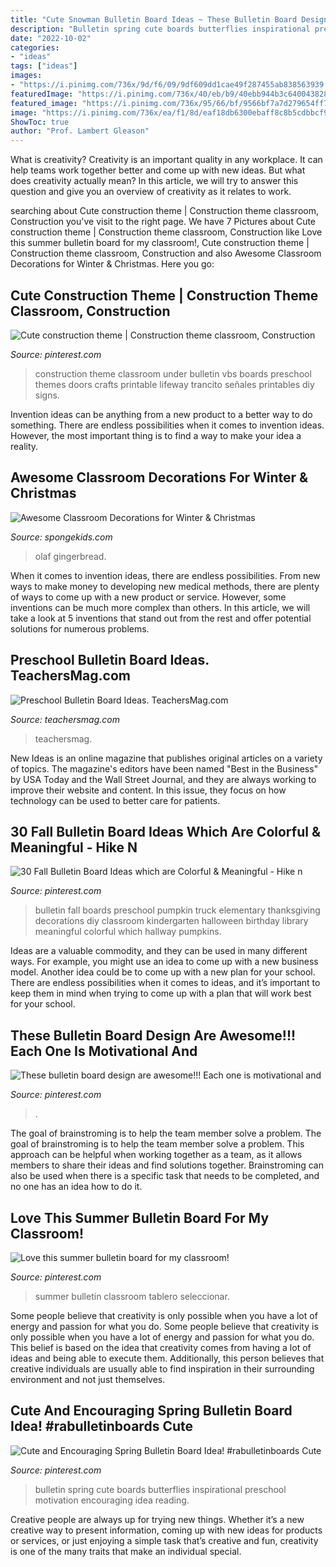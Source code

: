 ```yaml
---
title: "Cute Snowman Bulletin Board Ideas ~ These Bulletin Board Design Are Awesome!!! Each One Is Motivational And"
description: "Bulletin spring cute boards butterflies inspirational preschool motivation encouraging idea reading"
date: "2022-10-02"
categories:
- "ideas"
tags: ["ideas"]
images:
- "https://i.pinimg.com/736x/9d/f6/09/9df609dd1cae49f287455ab838563939.jpg"
featuredImage: "https://i.pinimg.com/736x/40/eb/b9/40ebb944b3c640043828f946e6a2248d.jpg"
featured_image: "https://i.pinimg.com/736x/95/66/bf/9566bf7a7d279654ff7e2cd60606bf7a.jpg"
image: "https://i.pinimg.com/736x/ea/f1/8d/eaf18db6300ebaff8c8b5cdbbcf9264c.jpg"
ShowToc: true
author: "Prof. Lambert Gleason"
---
```



What is creativity?
Creativity is an important quality in any workplace. It can help teams work together better and come up with new ideas. But what does creativity actually mean? In this article, we will try to answer this question and give you an overview of creativity as it relates to work.

	

		
searching about Cute construction theme | Construction theme classroom, Construction you've visit to the right page. We have 7 Pictures about Cute construction theme | Construction theme classroom, Construction like Love this summer bulletin board for my classroom!, Cute construction theme | Construction theme classroom, Construction and also Awesome Classroom Decorations for Winter &amp; Christmas. Here you go:
		
    
## Cute Construction Theme | Construction Theme Classroom, Construction

<img loading=lazy src="https://i.pinimg.com/736x/9d/f6/09/9df609dd1cae49f287455ab838563939.jpg" onerror="this.onerror=null;this.src='https://tse1.mm.bing.net/th?id=OIP.Q8m30dNDaIte7Z2XQbXKgQHaJ4&amp;pid=15.1';" alt="Cute construction theme | Construction theme classroom, Construction">

_Source: pinterest.com_

>construction theme classroom under bulletin vbs boards preschool themes doors crafts printable lifeway trancito señales printables diy signs. 

	

Invention ideas can be anything from a new product to a better way to do something. There are endless possibilities when it comes to invention ideas. However, the most important thing is to find a way to make your idea a reality.

    
## Awesome Classroom Decorations For Winter &amp; Christmas

<img loading=lazy src="https://spongekids.com/wp-content/uploads/2016/11/christmas-bulletin-board/11-christmas-bulletin-board-ideas.jpg" onerror="this.onerror=null;this.src='https://tse4.mm.bing.net/th?id=OIP.-oGVygNx6HDeWuoJd_VFhAHaJ4&amp;pid=15.1';" alt="Awesome Classroom Decorations for Winter &amp; Christmas">

_Source: spongekids.com_

>olaf gingerbread. 

	

When it comes to invention ideas, there are endless possibilities. From new ways to make money to developing new medical methods, there are plenty of ways to come up with a new product or service. However, some inventions can be much more complex than others. In this article, we will take a look at 5 inventions that stand out from the rest and offer potential solutions for numerous problems.

    
## Preschool Bulletin Board Ideas. TeachersMag.com

<img loading=lazy src="http://teachersmag.com/wp-content/uploads/2019/09/board3-1024x768.jpg" onerror="this.onerror=null;this.src='https://tse4.mm.bing.net/th?id=OIP.-nYRIpHYvrHUC9TOhbTyrAHaFj&amp;pid=15.1';" alt="Preschool Bulletin Board Ideas. TeachersMag.com">

_Source: teachersmag.com_

>teachersmag. 

	

New Ideas is an online magazine that publishes original articles on a variety of topics. The magazine's editors have been named "Best in the Business" by USA Today and the Wall Street Journal, and they are always working to improve their website and content. In this issue, they focus on how technology can be used to better care for patients.

    
## 30 Fall Bulletin Board Ideas Which Are Colorful &amp; Meaningful - Hike N

<img loading=lazy src="https://i.pinimg.com/736x/ea/f1/8d/eaf18db6300ebaff8c8b5cdbbcf9264c.jpg" onerror="this.onerror=null;this.src='https://tse2.mm.bing.net/th?id=OIP.muQm6y4z_8zZ4eHtj09NHgHaJ4&amp;pid=15.1';" alt="30 Fall Bulletin Board Ideas which are Colorful &amp; Meaningful - Hike n">

_Source: pinterest.com_

>bulletin fall boards preschool pumpkin truck elementary thanksgiving decorations diy classroom kindergarten halloween birthday library meaningful colorful which hallway pumpkins. 

	

Ideas are a valuable commodity, and they can be used in many different ways. For example, you might use an idea to come up with a new business model. Another idea could be to come up with a new plan for your school. There are endless possibilities when it comes to ideas, and it’s important to keep them in mind when trying to come up with a plan that will work best for your school.

    
## These Bulletin Board Design Are Awesome!!! Each One Is Motivational And

<img loading=lazy src="https://i.pinimg.com/736x/95/66/bf/9566bf7a7d279654ff7e2cd60606bf7a.jpg" onerror="this.onerror=null;this.src='https://tse4.mm.bing.net/th?id=OIP.ouq5Cdl2yeaeRxZ-Ib34oAHaLH&amp;pid=15.1';" alt="These bulletin board design are awesome!!! Each one is motivational and">

_Source: pinterest.com_

>. 

	

The goal of brainstroming is to help the team member solve a problem.
The goal of brainstroming is to help the team member solve a problem. This approach can be helpful when working together as a team, as it allows members to share their ideas and find solutions together. Brainstroming can also be used when there is a specific task that needs to be completed, and no one has an idea how to do it.

    
## Love This Summer Bulletin Board For My Classroom!

<img loading=lazy src="https://i.pinimg.com/736x/4b/d0/3d/4bd03d7f1291b53406ba4dd7748f3fc2.jpg" onerror="this.onerror=null;this.src='https://tse3.mm.bing.net/th?id=OIP.mJ4r3ga196U9URMpLCDOIQHaFj&amp;pid=15.1';" alt="Love this summer bulletin board for my classroom!">

_Source: pinterest.com_

>summer bulletin classroom tablero seleccionar. 

	

Some people believe that creativity is only possible when you have a lot of energy and passion for what you do.
Some people believe that creativity is only possible when you have a lot of energy and passion for what you do. This belief is based on the idea that creativity comes from having a lot of ideas and being able to execute them. Additionally, this person believes that creative individuals are usually able to find inspiration in their surrounding environment and not just themselves.

    
## Cute And Encouraging Spring Bulletin Board Idea! #rabulletinboards Cute

<img loading=lazy src="https://i.pinimg.com/736x/40/eb/b9/40ebb944b3c640043828f946e6a2248d.jpg" onerror="this.onerror=null;this.src='https://tse1.mm.bing.net/th?id=OIP.k4lR6vQWL46d9y-cRsqjMQHaHK&amp;pid=15.1';" alt="Cute and Encouraging Spring Bulletin Board Idea! #rabulletinboards Cute">

_Source: pinterest.com_

>bulletin spring cute boards butterflies inspirational preschool motivation encouraging idea reading. 

	

Creative people are always up for trying new things. Whether it’s a new creative way to present information, coming up with new ideas for products or services, or just enjoying a simple task that’s creative and fun, creativity is one of the many traits that make an individual special.

